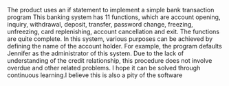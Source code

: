 The product uses an if statement to implement a simple bank transaction program
This banking system has 11 functions, which are account opening, inquiry, withdrawal, deposit, transfer, password change, freezing, unfreezing, card replenishing, account cancellation and exit. The functions are quite complete.
In this system, various purposes can be achieved by defining the name of the account holder. For example, the program defaults Jennifer as the administrator of this system.
Due to the lack of understanding of the credit relationship, this procedure does not involve overdue and other related problems. I hope it can be solved through continuous learning.I believe this is also a pity of the software